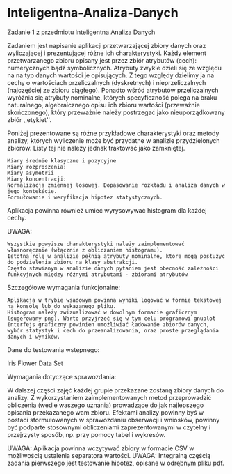 # Inteligentna-Analiza-Danych
Zadanie 1 z przedmiotu Inteligentna Analiza Danych

Zadaniem jest napisanie aplikacji przetwarzającej zbiory danych oraz wyliczającej i prezentującej różne ich charakterystyki. Każdy element przetwarzanego zbioru opisany jest przez zbiór atrybutów (cech): numerycznych bądź symbolicznych. Atrybuty zwykle dzieli się ze względu na na typ danych wartości je opisujących. Z tego względy dzielimy ja na cechy o wartościach przeliczalnych (dyskretnych) i nieprzeliczalnych (najczęściej ze zbioru ciągłego). Ponadto wśród atrybutów przeliczalnych wyróżnia się atrybuty nominalne, których specyficzność polega na braku naturalnego, algebraicznego opisu ich zbioru wartości (przeważnie skończonego), który przeważnie należy postrzegać jako nieuporządkowany zbiór ,,etykiet''.

Poniżej prezentowane są różne przykładowe charakterystyki oraz metody analizy, których wyliczenie może być przydatne w analizie przydzielonych zbiorów. Listy tej nie należy jednak traktować jako zamkniętej.

    Miary średnie klasyczne i pozycyjne
    Miary rozproszenia:
    Miary asymetrii
    Miary koncentracji:
    Normalizacja zmiennej losowej. Dopasowanie rozkładu i analiza danych w jego kontekście.
    Formułowanie i weryfikacja hipotez statystycznych.

Aplikacja powinna również umieć wyrysowywać histogram dla każdej cechy.

UWAGA:

    Wszystkie powyższe charakterystyki należy zaimplementować własnoręcznie (włącznie z obliczaniem histogramu).
    Istotną rolę w analizie pełnią atrybuty nominalne, które mogą posłużyć do podzielenia zbioru na klasy abstrakcji.
    Często stawianym w analizie danych pytaniem jest obecność zależności funkcyjnych między różnymi atrybutami - zbiorami atrybutów

Szczegółowe wymagania funkcjonalne:

    Aplikacja w trybie wsadowym powinna wyniki logować w formie tekstowej na konsolę lub do wskazanego pliku.
    Histogram należy zwizualizować w dowolnym formacie graficznym (sugerowany png). Warto przyjrzeć się w tym celu programowi gnuplot
    Interfejs graficzny powinien umożliwiać ładowanie zbiorów danych, wybór statystyk i cech do przeanalizowania, oraz proste przeglądania danych i wyników.

Dane do testowania wstępnego:

Iris Flower Data Set

Wymagania dotyczące sprawozdania:

W dalszej części zajęć każdej grupie przekazane zostaną zbiory danych do analizy. Z wykorzystaniem zaimplementowanych metod przeprowadzić obliczenia (wedle waszego uznania) prowadzące do jak najlepszego opisania przekazanego wam zbioru. Efektami analizy powinny byś w postaci sformułowanych w sprawozdaniu obserwacji i wniosków, powinny być podparte stosownymi obliczeniami zaprezentowanymi w czytelny i przejrzysty sposób, np. przy pomocy tabel i wykresów.


UWAGA: Aplikacja powinna wczytywać zbiory w formacie CSV w możliwością ustalenia separatora wartości.
UWAGA: Integralną częścią zadania pierwszego jest testowanie hipotez, opisane w odrębnym pliku pdf.
